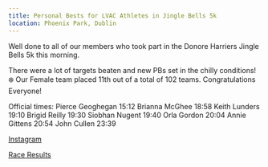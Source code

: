 ```yaml
---
title: Personal Bests for LVAC Athletes in Jingle Bells 5k
location: Phoenix Park, Dublin
---
```


Well done to all of our members who took part in the Donore Harriers Jingle Bells 5k this morning.

There were a lot of targets beaten and new PBs set in the chilly conditions! ❄️
Our Female team placed 11th out of a total of 102 teams. Congratulations Everyone!

Official times:
Pierce Geoghegan 15:12
Brianna McGhee 18:58
Keith Lunders 19:10
Brigid Reilly 19:30
Siobhan Nugent 19:40
Orla Gordon 20:04
Annie Gittens 20:54
John Cullen 23:39

<a href="https://www.instagram.com/p/C0W-BYpMMCf/" target="_blank" rel="noopener noreferrer">Instagram</a>

<a href="/races/2023-12-02-jingle-bells-5k/" target="_blank" rel="noopener noreferrer">Race Results</a>
